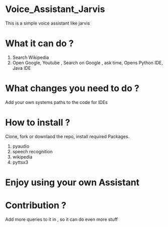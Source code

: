 # Voice_Assistant_Jarvis
This is a simple voice assistant like jarvis 

# What it can do ?
1. Search Wikipedia
2. Open Google, Youtube , Search on Google , ask time, Opens Python IDE, Java IDE

# What changes you need to do ?
Add your own systems paths to the code for IDEs

# How to install ?
Clone, fork or downlaod the repo, install required Packages.
1. pyaudio
2. speech recognition
3. wikipedia
4. pyttsx3

# Enjoy using your own Assistant 

# Contribution ?
Add more queries to it in , so it can do even more stuff 
